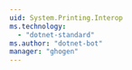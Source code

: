 ```yaml
---
uid: System.Printing.Interop
ms.technology: 
  - "dotnet-standard"
ms.author: "dotnet-bot"
manager: "ghogen"
---
```

